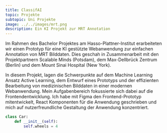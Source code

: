 ```yaml
---
title: ClassifAI
topic: Projekte
subtopic: Uni Projekte
image: ../../images/mrt.png
description: Ein KI Projekt zur MRT Annotation
---
```


Im Rahmen des Bachelor Projektes am Hasso-Plattner-Institut erarbeiteten wir einen Prototyp für eine KI gestützte Webanwendung zur einfachen Annotation von MRT Bilddaten. Dies geschah in Zusammenarbeit mit den Projektpartnern Scalable Minds (Potsdam), dem Max-Dellbrück Zentrum (Berlin) und dem Mount Sinai Hospital (New York).


In diesem Projekt, lagen die Schwerpunkte auf dem Machine Learning Ansatz Active Learning, dem Entwurf eines Prototyps und der effizienten Bearbeitung von medizinischen Bilddaten in einer modernen Webanwendung. Mein Aufgabenbereich fokussierte sich dabei auf die Frontendentwicklung. Ich habe mit Figma den Frontend-Prototyp mitentwickelt, React Komponenten für die Anwendung geschrieben und mich auf nutzerfreundliche Gestaltung der Anwendung konzentriert.


```python
class Car:
    def __init__(self):
        self.wheels = 4
```